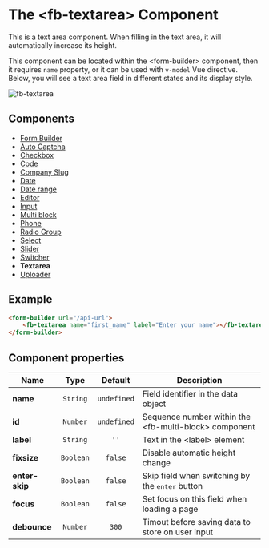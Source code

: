 # The &lt;fb-textarea&gt; Component

This is a text area component. When filling in the text area, it will automatically increase its height.

This component can be located within the &lt;form-builder&gt; component, then it requires `name` property, or it can be used with `v-model` Vue directive. Below, you will see a text area field in different states and its display style.

![fb-textarea](https://static.awema.pl/docs/fb-textarea.png)

## Components
* [Form Builder](./form-builder.md)
* [Auto Captcha](./fb-auto-captcha.md)
* [Checkbox](./fb-checkbox.md)
* [Code](./fb-code.md)
* [Company Slug](./fb-company-slug.md)
* [Date](./fb-date.md)
* [Date range](./fb-date-range.md)
* [Editor](./fb-editor.md)
* [Input](./fb-input.md)
* [Multi block](./fb-multi-block.md)
* [Phone](./fb-phone.md)
* [Radio Group](./fb-radio-group.md)
* [Select](./fb-select.md)
* [Slider](./fb-slider.md)
* [Switcher](./fb-switcher.md)
* **Textarea**
* [Uploader](./fb-uploader.md)

## Example

```html
<form-builder url="/api-url">
    <fb-textarea name="first_name" label="Enter your name"></fb-textarea>
</form-builder>
```

<form-builder url="/api-url">
    <fb-textarea name="first_name" label="Enter your name"></fb-textarea>
</form-builder>


## Component properties

| Name                | Type               | Default             | Description                                       |
|---------------------|:------------------:|:-------------------:|---------------------------------------------------|
| **name**            | `String`           | `undefined`         | Field identifier in the data object               |
| **id**              | `Number`           | `undefined`         | Sequence number within the &lt;fb-multi-block&gt; component    |
| **label**           | `String`           | `''`                | Text in the &lt;label&gt; element                 |
| **fixsize**         | `Boolean`          | `false`             | Disable automatic height change                   |
| **enter-skip**      | `Boolean`          | `false`             | Skip field when switching by the <kbd>enter</kbd> button |
| **focus**           | `Boolean`          | `false`             | Set focus on this field when loading a page       |
| **debounce**        | `Number`           | `300`               | Timout before saving data to store on user input  |